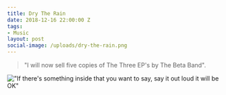 ```yaml
---
title: Dry The Rain
date: 2018-12-16 22:00:00 Z
tags:
- Music
layout: post
social-image: /uploads/dry-the-rain.png
---
```


> "I will now sell five copies of The Three EP's by The Beta Band".

!["If there's something inside that you want to say, say it out loud it will be OK"](https://distresssignal.org/uploads/three-eps.png)